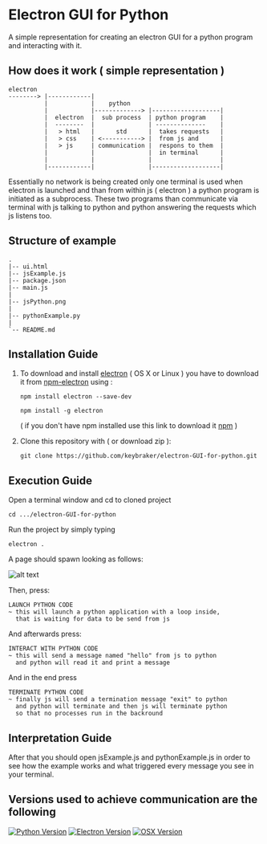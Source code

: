 # Electron GUI for Python

A simple representation for  creating an electron GUI for a python program and interacting with it.

## How does it work ( simple representation )

```text
electron
--------> |------------|
          |            |    python
          |            |-------------> |-------------------|
          |  electron  |  sub process  | python program    |
          |  --------  |               | --------------    |
          |   > html   |      std      |  takes requests   |
          |   > css    | <-----------> |  from js and      |
          |   > js     | communication |  respons to them  |
          |            |               |  in terminal      |
          |            |               |                   |
          |------------|               |-------------------|
```

Essentially no network is being created only one terminal is used when electron is launched and than from 
within js ( electron ) a python program is initiated as a subprocess. These two programs than communicate via
terminal with js talking to python and python answering the requests which js listens too.

## Structure of example

```text
.
|-- ui.html
|-- jsExample.js
|-- package.json
|-- main.js
|
|-- jsPython.png
|
|-- pythonExample.py
|
`-- README.md
```

## Installation Guide

1. To download and install [electron](https://electron.atom.io) ( OS X or Linux ) you have to download it from [npm-electron](https://www.npmjs.com/package/electron) using :

   ```
   npm install electron --save-dev
   ```
   ```
   npm install -g electron
   ```
   ( if you don't have npm installed use this link to download it [npm](https://nodejs.org/en/download/) )

2. Clone this repository with ( or download zip ):
   ```
   git clone https://github.com/keybraker/electron-GUI-for-python.git
   ```

## Execution Guide

Open a terminal window and cd to cloned project
```
cd .../electron-GUI-for-python
```
Run the project by simply typing
```
electron .
```
A page should spawn looking as follows:

![alt text](https://raw.githubusercontent.com/keybraker/electron-GUI-for-python/master/jsPython.png)

Then, press: 
```
LAUNCH PYTHON CODE
~ this will launch a python application with a loop inside,
  that is waiting for data to be send from js
```

And afterwards press: 
```
INTERACT WITH PYTHON CODE
~ this will send a message named "hello" from js to python
  and python will read it and print a message
```
And in the end press 
```
TERMINATE PYTHON CODE
~ finally js will send a termination message "exit" to python
  and python will terminate and then js will terminate python
  so that no processes run in the backround
```

## Interpretation Guide

After that you should open jsExample.js and pythonExample.js in order to see how the example works and what triggered every message you see in your terminal.

## Versions used to achieve communication are the following

[![Python Version](https://img.shields.io/badge/Python-2.7.13-green.svg)](https://www.python.org/downloads/)
[![Electron Version](https://img.shields.io/badge/Electorn-1.4.13-blue.svg)](https://electron.atom.io)
[![OSX Version](https://img.shields.io/badge/OS%20X-10.12.5-red.svg)](https://www.apple.com/lae/macos/sierra/)


